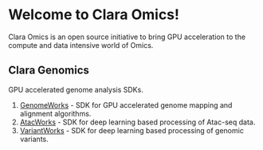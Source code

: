 ---
---
# Welcome to Clara Omics!

Clara Omics is an open source initiative to bring GPU acceleration to the compute and data intensive world of Omics.

## Clara Genomics

GPU accelerated genome analysis SDKs.

1. [GenomeWorks](https://github.com/clara-parabricks/GenomeWorks) - SDK for GPU accelerated genome mapping and alignment algorithms.
2. [AtacWorks](https://github.com/clara-parabricks/AtacWorks) - SDK for deep learning based processing of Atac-seq data.
3. [VariantWorks](https://github.com/clara-parabricks/VariantWorks) - SDK for deep learning based processing of genomic variants.
